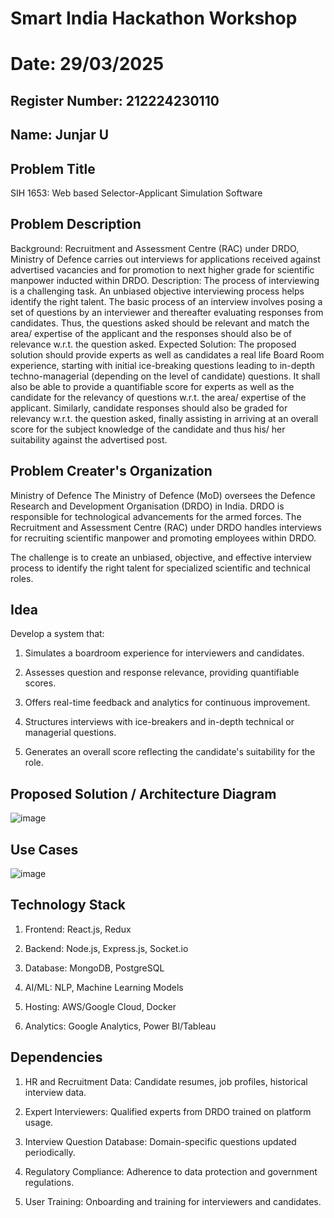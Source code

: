 # Smart India Hackathon Workshop
# Date: 29/03/2025
## Register Number: 212224230110
## Name: Junjar U
## Problem Title
SIH 1653: Web based Selector-Applicant Simulation Software
## Problem Description
Background: Recruitment and Assessment Centre (RAC) under DRDO, Ministry of Defence carries out interviews for applications received against advertised vacancies and for promotion to next higher grade for scientific manpower inducted within DRDO. Description: The process of interviewing is a challenging task. An unbiased objective interviewing process helps identify the right talent. The basic process of an interview involves posing a set of questions by an interviewer and thereafter evaluating responses from candidates. Thus, the questions asked should be relevant and match the area/ expertise of the applicant and the responses should also be of relevance w.r.t. the question asked. Expected Solution: The proposed solution should provide experts as well as candidates a real life Board Room experience, starting with initial ice-breaking questions leading to in-depth techno-managerial (depending on the level of candidate) questions. It shall also be able to provide a quantifiable score for experts as well as the candidate for the relevancy of questions w.r.t. the area/ expertise of the applicant. Similarly, candidate responses should also be graded for relevancy w.r.t. the question asked, finally assisting in arriving at an overall score for the subject knowledge of the candidate and thus his/ her suitability against the advertised post.

## Problem Creater's Organization
Ministry of Defence
The Ministry of Defence (MoD) oversees the Defence Research and Development Organisation (DRDO) in India. DRDO is responsible for technological advancements for the armed forces. The Recruitment and Assessment Centre (RAC) under DRDO handles interviews for recruiting scientific manpower and promoting employees within DRDO.

The challenge is to create an unbiased, objective, and effective interview process to identify the right talent for specialized scientific and technical roles.
## Idea
Develop a system that:

1. Simulates a boardroom experience for interviewers and candidates.

2. Assesses question and response relevance, providing quantifiable scores.

3. Offers real-time feedback and analytics for continuous improvement.

4. Structures interviews with ice-breakers and in-depth technical or managerial questions.

5. Generates an overall score reflecting the candidate's suitability for the role.

## Proposed Solution / Architecture Diagram
![image](https://github.com/user-attachments/assets/7021ca7d-a05b-4982-8f0d-a91ca6bc10ad)


## Use Cases
![image](https://github.com/user-attachments/assets/123ad3a3-7536-4cec-b576-ff1f59aa377c)


## Technology Stack
1. Frontend: React.js, Redux

2. Backend: Node.js, Express.js, Socket.io

3. Database: MongoDB, PostgreSQL

4. AI/ML: NLP, Machine Learning Models

5. Hosting: AWS/Google Cloud, Docker

6. Analytics: Google Analytics, Power BI/Tableau

## Dependencies

1. HR and Recruitment Data: Candidate resumes, job profiles, historical interview data.

2. Expert Interviewers: Qualified experts from DRDO trained on platform usage.

3. Interview Question Database: Domain-specific questions updated periodically.

4. Regulatory Compliance: Adherence to data protection and government regulations.

5. User Training: Onboarding and training for interviewers and candidates.
